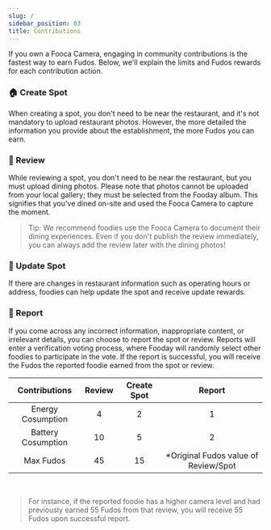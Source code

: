 ```yaml
---
slug: /
sidebar_position: 03
title: Contributions
---
```


If you own a Fooca Camera, engaging in community contributions is the fastest way to earn Fudos. Below, we'll explain the limits and Fudos rewards for each contribution action.
 
### 🏠 Create Spot

When creating a spot, you don't need to be near the restaurant, and it's not mandatory to upload restaurant photos. However, the more detailed the information you provide about the establishment, the more Fudos you can earn.

### 📓 Review

While reviewing a spot, you don't need to be near the restaurant, but you must upload dining photos. Please note that photos cannot be uploaded from your local gallery; they must be selected from the Fooday album. This signifies that you've dined on-site and used the Fooca Camera to capture the moment.

>Tip: We recommend foodies use the Fooca Camera to document their dining experiences. Even if you don't publish the review immediately, you can always add the review later with the dining photos!


### 👷 Update Spot

If there are changes in restaurant information such as operating hours or address, foodies can help update the spot and receive update rewards.

### 🚨 Report

If you come across any incorrect information, inappropriate content, or irrelevant details, you can choose to report the spot or review. Reports will enter a verification voting process, where Fooday will randomly select other foodies to participate in the vote. If the report is successful, you will receive the Fudos the reported foodie earned from the spot or review.

| Contributions        | Review          | Create Spot          | Report         |
|:---:        | :---:        |:---:       | :---:       |
| Energy Cosumption | 4 | 2 | 1 |
| Battery Cosumption       | 10       | 5       | 2       |
| Max Fudos         | 45         | 15         | *Original Fudos value of Review/Spot         |
  
<br>

>For instance, if the reported foodie has a higher camera level and had previously earned 55 Fudos from that review, you will receive 55 Fudos upon successful report.